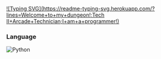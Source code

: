 [![Typing SVG](https://readme-typing-svg.herokuapp.com/?lines=Welcome+to+my+dungeon!;Tech II+Arcade+Technician;I+am+a+programmer!)](https://git.io/typing-svg)

### Language
![Python](https://img.shields.io/badge/python-3670A0?style=for-the-badge&logo=python&logoColor=ffdd54)

<!--
**OwlShinobi/OwlShinobi** is a ✨ _special_ ✨ repository because its `README.md` (this file) appears on your GitHub profile.

Here are some ideas to get you started:

- 🔭 I’m currently working on ...
- 🌱 I’m currently learning ...
- 👯 I’m looking to collaborate on ...
- 🤔 I’m looking for help with ...
- 💬 Ask me about ...
- 📫 How to reach me: ...
- 😄 Pronouns: ...
- ⚡ Fun fact: ...
-->
